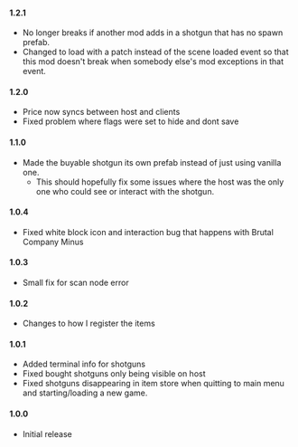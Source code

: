 #### 1.2.1
- No longer breaks if another mod adds in a shotgun that has no spawn prefab.
- Changed to load with a patch instead of the scene loaded event so that this mod doesn't break when somebody else's mod exceptions in that event.

#### 1.2.0
- Price now syncs between host and clients
- Fixed problem where flags were set to hide and dont save

#### 1.1.0
- Made the buyable shotgun its own prefab instead of just using vanilla one.
     - This should hopefully fix some issues where the host was the only one who could see or interact with the shotgun.

#### 1.0.4
- Fixed white block icon and interaction bug that happens with Brutal Company Minus

#### 1.0.3
- Small fix for scan node error

#### 1.0.2
- Changes to how I register the items

#### 1.0.1
- Added terminal info for shotguns
- Fixed bought shotguns only being visible on host
- Fixed shotguns disappearing in item store when quitting to main menu and starting/loading a new game.

#### 1.0.0
- Initial release